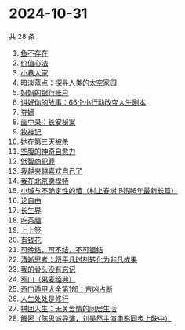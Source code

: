 # 2024-10-31

共 28 条

<!-- BEGIN WEREAD -->
<!-- 最后更新时间 2024-10-31 07:01:23 +0800 -->
1. [鱼不存在](https://weread.qq.com/web/bookDetail/0af32760813ab798cg01135c)
1. [价值心法](https://weread.qq.com/web/bookDetail/f7c32e20813ab94eeg0183de)
1. [小巷人家](https://weread.qq.com/web/bookDetail/41532d00813ab79b6g010ac3)
1. [暗淡蓝点：探寻人类的太空家园](https://weread.qq.com/web/bookDetail/e7132fa0813ab94f6g0181d5)
1. [妈妈的银行账户](https://weread.qq.com/web/bookDetail/02e32c30813ab943bg011fdd)
1. [讲好你的故事：66个小行动改变人生剧本](https://weread.qq.com/web/bookDetail/7d5321d0813ab7178g0103a7)
1. [夺嫡](https://weread.qq.com/web/bookDetail/8bd327d0813ab94e2g0186ce)
1. [画中录：长安秘案](https://weread.qq.com/web/bookDetail/ec532cd0813ab947fg01056e)
1. [牧神记](https://weread.qq.com/web/bookDetail/47632010712cab88476dfc2)
1. [她在第三天被杀](https://weread.qq.com/web/bookDetail/1ef32af0813ab94bdg016870)
1. [空腹的神奇自愈力](https://weread.qq.com/web/bookDetail/38232ef0813ab8bd6g016b5b)
1. [低智商犯罪](https://weread.qq.com/web/bookDetail/796329f071b0e30d79631c6)
1. [我越来越喜欢自己了](https://weread.qq.com/web/bookDetail/b8032ba0813ab94abg016b23)
1. [我在北京卖模特](https://weread.qq.com/web/bookDetail/e8d322c0813ab9499g012a20)
1. [小城与不确定性的墙（村上春树 时隔6年最新长篇）](https://weread.qq.com/web/bookDetail/93132e10813ab947fg011bc1)
1. [论自由](https://weread.qq.com/web/bookDetail/90432eb0813ab8148g0133a8)
1. [长生界](https://weread.qq.com/web/bookDetail/b183253057b8a1b18096cfc)
1. [吃茶趣](https://weread.qq.com/web/bookDetail/b72320d0813ab6ee1g01110d)
1. [上上签](https://weread.qq.com/web/bookDetail/61f326f0813ab814bg0109ab)
1. [有钱花](https://weread.qq.com/web/bookDetail/084326f0813ab944cg019a84)
1. [可晚结，可不结，不可错结](https://weread.qq.com/web/bookDetail/760329c0813ab94c9g014c22)
1. [清晰思考：将平凡时刻转化为非凡成果](https://weread.qq.com/web/bookDetail/f2f324c0813ab92f4g0107cd)
1. [我的骨头没有忘记](https://weread.qq.com/web/bookDetail/70232c00813ab944dg010f7a)
1. [窄门（果麦经典）](https://weread.qq.com/web/bookDetail/39e323e0716a308739e70be)
1. [奇门遁甲大全第1部：吉凶占断](https://weread.qq.com/web/bookDetail/f3b32f70813ab92a3g015a99)
1. [人生处处是修行](https://weread.qq.com/web/bookDetail/00932850720799b2009c8cc)
1. [拼团人生：无关爱情的同居生活](https://weread.qq.com/web/bookDetail/60f326f0813ab7477g014ceb)
1. [解密（陈思诚导演，刘昊然主演电影同步上映中）](https://weread.qq.com/web/bookDetail/e1c32c205c9f30e1cdf7d38)
<!-- END WEREAD -->